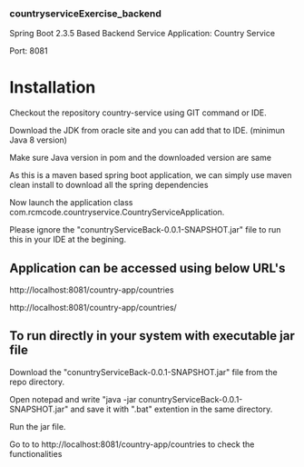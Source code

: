 ### countryserviceExercise_backend

Spring Boot 2.3.5 Based Backend Service
Application: Country Service

Port: 8081

# Installation
 Checkout the repository country-service using GIT command or IDE.

Download the JDK from oracle site and you can add that to IDE. (minimun Java 8 version)

Make sure Java version in pom and the downloaded version are same

As this is a maven based spring boot application, we can simply use maven clean install to download all the spring dependencies

Now launch the application class com.rcmcode.countryservice.CountryServiceApplication.

Please ignore the "conuntryServiceBack-0.0.1-SNAPSHOT.jar" file to run this in your IDE at the begining. 


## Application can be accessed using below URL's


http://localhost:8081/country-app/countries

http://localhost:8081/country-app/countries/<name>
  
  
  ## To run directly in your system with executable jar file
  
  Download the "conuntryServiceBack-0.0.1-SNAPSHOT.jar" file from the repo directory.
  
  Open notepad and write "java -jar conuntryServiceBack-0.0.1-SNAPSHOT.jar" and save it with ".bat" extention in the same directory. 
  
  Run the jar file.
  
  Go to to http://localhost:8081/country-app/countries to check the functionalities

